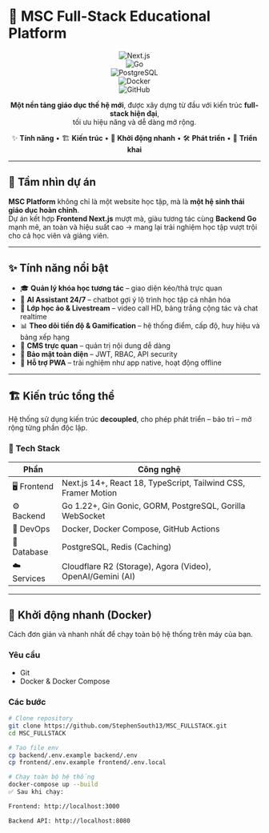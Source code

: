 # 🚀 MSC Full-Stack Educational Platform  

<div align="center">

![Next.js](https://img.shields.io/badge/Next.js-14+-000000?style=for-the-badge&logo=nextdotjs&logoColor=white)  
![Go](https://img.shields.io/badge/Go-1.22+-00ADD8?style=for-the-badge&logo=go)  
![PostgreSQL](https://img.shields.io/badge/PostgreSQL-16-336791?style=for-the-badge&logo=postgresql)  
![Docker](https://img.shields.io/badge/Docker-Ready-2496ED?style=for-the-badge&logo=docker)  
![GitHub](https://img.shields.io/badge/GitHub-Source_Code-181717?style=for-the-badge&logo=github)  

**Một nền tảng giáo dục thế hệ mới**, được xây dựng từ đầu với kiến trúc **full-stack hiện đại**,  
tối ưu hiệu năng và dễ dàng mở rộng.  

✨ **Tính năng** • 🏗️ **Kiến trúc** • 🚀 **Khởi động nhanh** • 🛠️ **Phát triển** • 🚢 **Triển khai**  

</div>  

---

## 🌟 Tầm nhìn dự án  

**MSC Platform** không chỉ là một website học tập, mà là **một hệ sinh thái giáo dục hoàn chỉnh**.  
Dự án kết hợp **Frontend Next.js** mượt mà, giàu tương tác cùng **Backend Go** mạnh mẽ, an toàn và hiệu suất cao → mang lại trải nghiệm học tập vượt trội cho cả học viên và giảng viên.  

---

## ✨ Tính năng nổi bật  

- 🎓 **Quản lý khóa học tương tác** – giao diện kéo/thả trực quan  
- 🤖 **AI Assistant 24/7** – chatbot gợi ý lộ trình học tập cá nhân hóa  
- 🎥 **Lớp học ảo & Livestream** – video call HD, bảng trắng cộng tác và chat realtime  
- 📊 **Theo dõi tiến độ & Gamification** – hệ thống điểm, cấp độ, huy hiệu và bảng xếp hạng  
- 🎨 **CMS trực quan** – quản trị nội dung dễ dàng  
- 🔐 **Bảo mật toàn diện** – JWT, RBAC, API security  
- 📱 **Hỗ trợ PWA** – trải nghiệm như app native, hoạt động offline  

---

## 🏗️ Kiến trúc tổng thể  

Hệ thống sử dụng kiến trúc **decoupled**, cho phép phát triển – bảo trì – mở rộng từng phần độc lập.  

### 🔧 Tech Stack  

| Phần       | Công nghệ |
|------------|-----------|
| 🖥️ Frontend | Next.js 14+, React 18, TypeScript, Tailwind CSS, Framer Motion |
| ⚙️ Backend  | Go 1.22+, Gin Gonic, GORM, PostgreSQL, Gorilla WebSocket |
| 🐳 DevOps   | Docker, Docker Compose, GitHub Actions |
| 💾 Database | PostgreSQL, Redis (Caching) |
| ☁️ Services | Cloudflare R2 (Storage), Agora (Video), OpenAI/Gemini (AI) |

---

## 🚀 Khởi động nhanh (Docker)  

Cách đơn giản và nhanh nhất để chạy toàn bộ hệ thống trên máy của bạn.  

### Yêu cầu  
- Git  
- Docker & Docker Compose  

### Các bước  

```bash
# Clone repository
git clone https://github.com/StephenSouth13/MSC_FULLSTACK.git
cd MSC_FULLSTACK

# Tạo file env
cp backend/.env.example backend/.env
cp frontend/.env.example frontend/.env.local

# Chạy toàn bộ hệ thống
docker-compose up --build
✅ Sau khi chạy:

Frontend: http://localhost:3000

Backend API: http://localhost:8080
